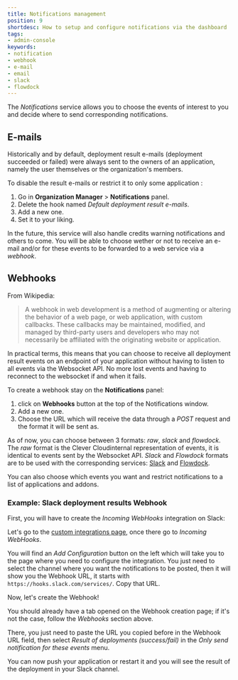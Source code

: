 ```yaml
---
title: Notifications management
position: 9
shortdesc: How to setup and configure notifications via the dashboard
tags:
- admin-console
keywords:
- notification
- webhook
- e-mail
- email
- slack
- flowdock
---
```


The *Notifications* service allows you to choose the events of interest to you
and decide where to send corresponding notifications.

## E-mails

Historically and by default, deployment result e-mails (deployment succeeded or
failed) were always sent to the owners of an application, namely the user
themselves or the organization's members.

To disable the result e-mails or restrict it to only some application :
1) Go in **Organization Manager** > **Notifications** panel.
2) Delete the hook named *Default deployment result
e-mails*.
3) Add a new one.
4) Set it to your liking.

In the future, this service will also handle credits warning notifications and
others to come. You will be able to choose wether or not to receive an e-mail
and/or for these events to be forwarded to a web service via a *webhook*.

## Webhooks

From Wikipedia:

> A webhook in web development is a method of augmenting or altering the
> behavior of a web page, or web application, with custom callbacks. These
> callbacks may be maintained, modified, and managed by third-party users and
> developers who may not necessarily be affiliated with the originating website
> or application.

In practical terms, this means that you can choose to receive all deployment
result events on an endpoint of your application without having to listen to
all events via the Websocket API. No more lost events and having to reconnect
to the websocket if and when it fails.

To create a webhook stay on the **Notifications** panel:
1) click on **Webhooks** button at the top of the Notifications window.
3) Add a new one.
4) Choose the URL which will receive the data through a *POST* request and the format it will be sent as. 

As of now, you can choose between 3 formats: *raw*, *slack* and *flowdock*. The *raw* format is the Clever Cloudinternal representation of events, it is identical to events sent by the Websocket API. *Slack* and *Flowdock* formats are to be used with the
corresponding services: [Slack](https://slack.com) and [Flowdock](https://www.flowdock.com).

You can also choose which events you want and restrict notifications to a list
of applications and addons.

### Example: Slack deployment results Webhook

First, you will have to create the *Incoming WebHooks* integration on Slack:

Let's go to the [custom integrations
page](https://slack.com/apps/manage/custom-integrations), once there go to
*Incoming WebHooks*.

You will find an *Add Configuration* button on the left which will take you to
the page where you need to configure the integration. You just need to select
the channel where you want the notifications to be posted, then it will show
you the Webhook URL, it starts with `https://hooks.slack.com/services/`. Copy
that URL.

Now, let's create the Webhook!

You should already have a tab opened on the Webhook creation page; if it's not
the case, follow the *Webhooks* section above.

There, you just need to paste the URL you copied before in the Webhook URL
field, then select *Result of deployments (success/fail)* in the *Only send
notification for these events* menu.

You can now push your application or restart it and you will see
the result of the deployment in your Slack channel.

